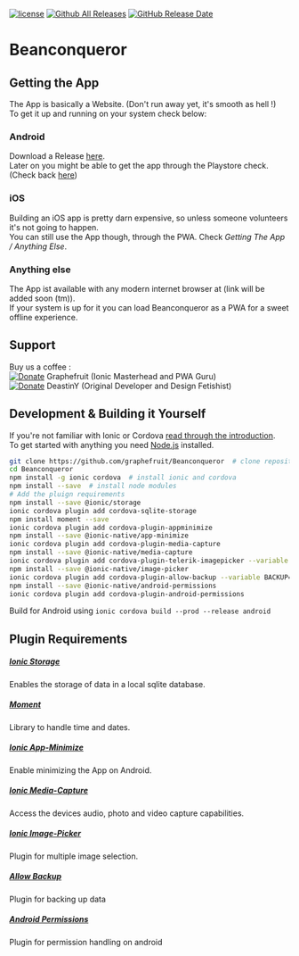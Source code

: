 [![license](https://img.shields.io/badge/license-GPL%203.0-brightgreen.svg)](https://www.gnu.org/licenses/gpl-3.0.en.html) [![Github All Releases](https://img.shields.io/github/downloads/graphefruit/beanconqueror/total.svg)](https://github.com/graphefruit/beanconqueror/releases) [![GitHub Release Date](https://img.shields.io/github/release-date/graphefruit/beanconqueror.svg)](https://github.com/graphefruit/beanconqueror/releases)
# Beanconqueror
## Getting the App
The App is basically a Website. (Don't run away yet, it's smooth as hell !)  
To get it up and running on your system check below:
### Android
Download a Release [here](https://github.com/graphefruit/Beanconqueror/releases).  
Later on you might be able to get the app through the Playstore check. (Check back [here](https://github.com/graphefruit/Beanconqueror/issues/3))
### iOS
Building an iOS app is pretty darn expensive, so unless someone volunteers it's not going to happen.  
You can still use the App though, through the PWA. Check *Getting The App / Anything Else*.
### Anything else
The App ist available with any modern internet browser at (link will be added soon (tm)).  
If your system is up for it you can load Beanconqueror as a PWA for a sweet offline experience.

## Support
Buy us a coffee :  
[![Donate](https://img.shields.io/badge/Donate-PayPal-green.svg)](https://www.paypal.me/LarsSaalbach) Graphefruit (Ionic Masterhead and PWA Guru)   
[![Donate](https://img.shields.io/badge/Donate-PayPal-green.svg)](https://www.paypal.me/DeastinY) DeastinY (Original Developer and Design Fetishist) 

## Development & Building it Yourself

If you're not familiar with Ionic or Cordova [read through the introduction](http://ionicframework.com/docs/intro/installation/).  
To get started with anything you need [Node.js](https://nodejs.org/en/download/) installed.

```bash
git clone https://github.com/graphefruit/Beanconqueror  # clone repository
cd Beanconqueror
npm install -g ionic cordova  # install ionic and cordova
npm install --save  # install node modules
# Add the pluign requirements
npm install --save @ionic/storage
ionic cordova plugin add cordova-sqlite-storage
npm install moment --save
ionic cordova plugin add cordova-plugin-appminimize
npm install --save @ionic-native/app-minimize
ionic cordova plugin add cordova-plugin-media-capture
npm install --save @ionic-native/media-capture
ionic cordova plugin add cordova-plugin-telerik-imagepicker --variable PHOTO_LIBRARY_USAGE_DESCRIPTION="Bitte um Freigabe"
npm install --save @ionic-native/image-picker
ionic cordova plugin add cordova-plugin-allow-backup --variable BACKUP=true
npm install --save @ionic-native/android-permissions
ionic cordova plugin add cordova-plugin-android-permissions
```

Build for Android using `ionic cordova build --prod --release android`

## Plugin Requirements
##### [Ionic Storage](https://ionicframework.com/docs/storage/)
Enables the storage of data in a local sqlite database.

##### [Moment](https://stackoverflow.com/questions/39893257/using-moment-js-package-in-ionic-2-project)
Library to handle time and dates.

##### [Ionic App-Minimize](http://ionicframework.com/docs/native/app-minimize/)
Enable minimizing the App on Android.

##### [Ionic Media-Capture](http://ionicframework.com/docs/native/media-capture/)
Access the devices audio, photo and video capture capabilities.

##### [Ionic Image-Picker](http://ionicframework.com/docs/native/image-picker/)
Plugin for multiple image selection.

##### [Allow Backup](https://github.com/macdonst/cordova-plugin-allow-backup)
Plugin for backing up data

##### [Android Permissions](https://github.com/NeoLSN/cordova-plugin-android-permissions)
Plugin for permission handling on android
